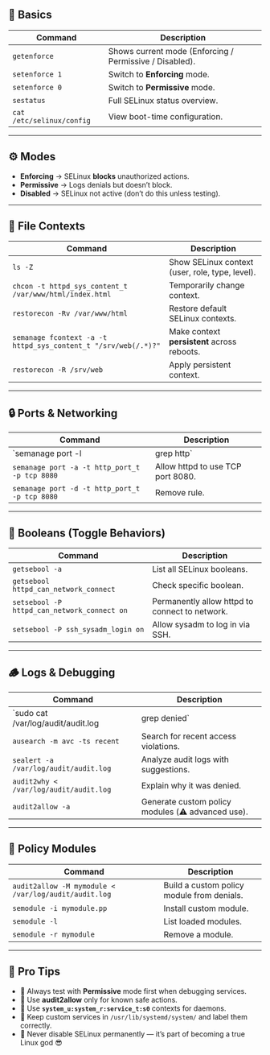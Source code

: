 ## 🧩 **Basics**

|Command|Description|
|---|---|
|`getenforce`|Shows current mode (Enforcing / Permissive / Disabled).|
|`setenforce 1`|Switch to **Enforcing** mode.|
|`setenforce 0`|Switch to **Permissive** mode.|
|`sestatus`|Full SELinux status overview.|
|`cat /etc/selinux/config`|View boot-time configuration.|

---

## ⚙️ **Modes**

- **Enforcing** → SELinux **blocks** unauthorized actions.
- **Permissive** → Logs denials but doesn’t block.
- **Disabled** → SELinux not active (don’t do this unless testing).

---

## 📂 **File Contexts**

|Command|Description|
|---|---|
|`ls -Z`|Show SELinux context (user, role, type, level).|
|`chcon -t httpd_sys_content_t /var/www/html/index.html`|Temporarily change context.|
|`restorecon -Rv /var/www/html`|Restore default SELinux contexts.|
|`semanage fcontext -a -t httpd_sys_content_t "/srv/web(/.*)?"`|Make context **persistent** across reboots.|
|`restorecon -R /srv/web`|Apply persistent context.|

---

## 🔒 **Ports & Networking**

|Command|Description|
|---|---|
|`semanage port -l|grep http`|
|`semanage port -a -t http_port_t -p tcp 8080`|Allow httpd to use TCP port 8080.|
|`semanage port -d -t http_port_t -p tcp 8080`|Remove rule.|

---

## 🧠 **Booleans (Toggle Behaviors)**

|Command|Description|
|---|---|
|`getsebool -a`|List all SELinux booleans.|
|`getsebool httpd_can_network_connect`|Check specific boolean.|
|`setsebool -P httpd_can_network_connect on`|Permanently allow httpd to connect to network.|
|`setsebool -P ssh_sysadm_login on`|Allow sysadm to log in via SSH.|

---

## 🪵 **Logs & Debugging**

| Command                                | Description                                       |
| -------------------------------------- | ------------------------------------------------- |
| `sudo cat /var/log/audit/audit.log     | grep denied`                                      |
| `ausearch -m avc -ts recent`           | Search for recent access violations.              |
| `sealert -a /var/log/audit/audit.log`  | Analyze audit logs with suggestions.              |
| `audit2why < /var/log/audit/audit.log` | Explain why it was denied.                        |
| `audit2allow -a`                       | Generate custom policy modules (⚠️ advanced use). |

---

## 🧱 **Policy Modules**

|Command|Description|
|---|---|
|`audit2allow -M mymodule < /var/log/audit/audit.log`|Build a custom policy module from denials.|
|`semodule -i mymodule.pp`|Install custom module.|
|`semodule -l`|List loaded modules.|
|`semodule -r mymodule`|Remove a module.|

---

## 🧰 **Pro Tips**

- 🔸 Always test with **Permissive** mode first when debugging services.
- 🔸 Use **audit2allow** only for known safe actions.
- 🔸 Use **`system_u:system_r:service_t:s0`** contexts for daemons.
- 🔸 Keep custom services in `/usr/lib/systemd/system/` and label them correctly.
- 🔸 Never disable SELinux permanently — it’s part of becoming a true Linux god 😎